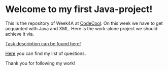 # Welcome to my first Java-project!

This is the repository of Week4A at [CodeCool](https://www.codecool.com/).
On this week we have to get acquanted with Java and XML.
Here is the work-alone project we should achieve it via.

[Task description can be found here!](description.md)

[Here](questions.md) you can find my list of questions.

Thank you for following my work!
